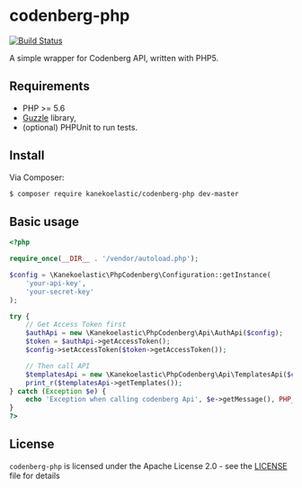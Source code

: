 # codenberg-php

[![Build Status](https://travis-ci.org/kanekoelastic/codenberg-php.svg?branch=master)](https://travis-ci.org/kanekoelastic/codenberg-php)

A simple wrapper for Codenberg API, written with PHP5.

## Requirements

* PHP >= 5.6
* [Guzzle](https://github.com/guzzle/guzzle) library,
* (optional) PHPUnit to run tests.

## Install

Via Composer:

```bash
$ composer require kanekoelastic/codenberg-php dev-master
```

## Basic usage

```php
<?php

require_once(__DIR__ . '/vendor/autoload.php');

$config = \Kanekoelastic\PhpCodenberg\Configuration::getInstance(
    'your-api-key',
    'your-secret-key'
);

try {
    // Get Access Token first
    $authApi = new \Kanekoelastic\PhpCodenberg\Api\AuthApi($config);
    $token = $authApi->getAccessToken();
    $config->setAccessToken($token->getAccessToken());

    // Then call API
    $templatesApi = new \Kanekoelastic\PhpCodenberg\Api\TemplatesApi($config);
    print_r($templatesApi->getTemplates());
} catch (Exception $e) {
    echo 'Exception when calling codenberg Api', $e->getMessage(), PHP_EOL;
}
?>
```

## License

`codenberg-php` is licensed under the Apache License 2.0 - see the  [LICENSE](LICENSE/)  file for details
